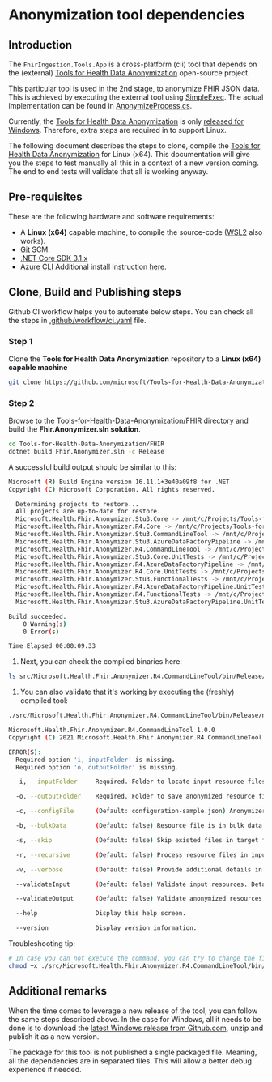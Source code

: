 ﻿# Anonymization tool dependencies

## Introduction

The `FhirIngestion.Tools.App` is a cross-platform (cli) tool that depends on the (external) [Tools for Health Data Anonymization](https://github.com/microsoft/Tools-for-Health-Data-Anonymization) open-source project.

This particular tool is used in the 2nd stage, to anonymize FHIR JSON data. This is achieved by executing the external tool using [SimpleExec](https://github.com/adamralph/simple-exec). The actual implementation can be found in [AnonymizeProcess.cs](../../src/FhirIngestion.tools.Anonymizer/AnonymizeProcess.cs).

Currently, the [Tools for Health Data Anonymization](https://github.com/microsoft/Tools-for-Health-Data-Anonymization) is only [released for Windows](https://github.com/microsoft/Tools-for-Health-Data-Anonymization/releases/tag/v3.0.0). Therefore, extra steps are required in to support Linux.

The following document describes the steps to clone, compile the [Tools for Health Data Anonymization](https://github.com/microsoft/Tools-for-Health-Data-Anonymization) for Linux (x64). This documentation will give you the steps to test manually all this in a context of a new version coming. The end to end tests will validate that all is working anyway.

## Pre-requisites

These are the following hardware and software requirements:

- A **Linux (x64)** capable machine, to compile the source-code ([WSL2](https://docs.microsoft.com/en-us/windows/wsl/install) also works).
- [Git](https://git-scm.com/downloads) SCM.
- [.NET Core SDK 3.1.x](https://dotnet.microsoft.com/download/dotnet/3.1)
- [Azure CLI](https://docs.microsoft.com/en-us/cli/azure/install-azure-cli-linux?pivots=apt) Additional install instruction [here](../README.md#anchor-installation).

## Clone, Build and Publishing steps

Github CI workflow helps you to automate below steps.
You can check all the steps in [.github/workflow/ci.yaml](../../.github/workflows/ci.yaml) file.

### Step 1

Clone the **Tools for Health Data Anonymization** repository to a **Linux (x64) capable machine**

```bash
git clone https://github.com/microsoft/Tools-for-Health-Data-Anonymization.git
```

### Step 2

Browse to the Tools-for-Health-Data-Anonymization/FHIR directory and build the **Fhir.Anonymizer.sln solution**.

```bash
cd Tools-for-Health-Data-Anonymization/FHIR
dotnet build Fhir.Anonymizer.sln -c Release
```

A successful build output should be similar to this:

```bash
Microsoft (R) Build Engine version 16.11.1+3e40a09f8 for .NET
Copyright (C) Microsoft Corporation. All rights reserved.

  Determining projects to restore...
  All projects are up-to-date for restore.
  Microsoft.Health.Fhir.Anonymizer.Stu3.Core -> /mnt/c/Projects/Tools-for-Health-Data-Anonymization/FHIR/src/Microsoft.Health.Fhir.Anonymizer.Stu3.Core/bin/Release/netcoreapp3.1/Microsoft.Health.Fhir.Anonymizer.Stu3.Core.dll
  Microsoft.Health.Fhir.Anonymizer.R4.Core -> /mnt/c/Projects/Tools-for-Health-Data-Anonymization/FHIR/src/Microsoft.Health.Fhir.Anonymizer.R4.Core/bin/Release/netcoreapp3.1/Microsoft.Health.Fhir.Anonymizer.R4.Core.dll
  Microsoft.Health.Fhir.Anonymizer.Stu3.CommandLineTool -> /mnt/c/Projects/Tools-for-Health-Data-Anonymization/FHIR/src/Microsoft.Health.Fhir.Anonymizer.Stu3.CommandLineTool/bin/Release/netcoreapp3.1/Microsoft.Health.Fhir.Anonymizer.Stu3.CommandLineTool.dll
  Microsoft.Health.Fhir.Anonymizer.Stu3.AzureDataFactoryPipeline -> /mnt/c/Projects/Tools-for-Health-Data-Anonymization/FHIR/src/Microsoft.Health.Fhir.Anonymizer.Stu3.AzureDataFactoryPipeline/bin/Release/netcoreapp3.1/Microsoft.Health.Fhir.Anonymizer.Stu3.AzureDataFactoryPipeline.dll
  Microsoft.Health.Fhir.Anonymizer.R4.CommandLineTool -> /mnt/c/Projects/Tools-for-Health-Data-Anonymization/FHIR/src/Microsoft.Health.Fhir.Anonymizer.R4.CommandLineTool/bin/Release/netcoreapp3.1/Microsoft.Health.Fhir.Anonymizer.R4.CommandLineTool.dll
  Microsoft.Health.Fhir.Anonymizer.Stu3.Core.UnitTests -> /mnt/c/Projects/Tools-for-Health-Data-Anonymization/FHIR/src/Microsoft.Health.Fhir.Anonymizer.Stu3.Core.UnitTests/bin/Release/netcoreapp3.1/Microsoft.Health.Fhir.Anonymizer.Stu3.Core.UnitTests.dll
  Microsoft.Health.Fhir.Anonymizer.R4.AzureDataFactoryPipeline -> /mnt/c/Projects/Tools-for-Health-Data-Anonymization/FHIR/src/Microsoft.Health.Fhir.Anonymizer.R4.AzureDataFactoryPipeline/bin/Release/netcoreapp3.1/Microsoft.Health.Fhir.Anonymizer.R4.AzureDataFactoryPipeline.dll
  Microsoft.Health.Fhir.Anonymizer.R4.Core.UnitTests -> /mnt/c/Projects/Tools-for-Health-Data-Anonymization/FHIR/src/Microsoft.Health.Fhir.Anonymizer.R4.Core.UnitTests/bin/Release/netcoreapp3.1/Microsoft.Health.Fhir.Anonymizer.R4.Core.UnitTests.dll
  Microsoft.Health.Fhir.Anonymizer.Stu3.FunctionalTests -> /mnt/c/Projects/Tools-for-Health-Data-Anonymization/FHIR/src/Microsoft.Health.Fhir.Anonymizer.Stu3.FunctionalTests/bin/Release/netcoreapp3.1/Microsoft.Health.Fhir.Anonymizer.Stu3.FunctionalTests.dll
  Microsoft.Health.Fhir.Anonymizer.R4.AzureDataFactoryPipeline.UnitTests -> /mnt/c/Projects/Tools-for-Health-Data-Anonymization/FHIR/src/Microsoft.Health.Fhir.Anonymizer.R4.AzureDataFactoryPipeline.UnitTests/bin/Release/netcoreapp3.1/Microsoft.Health.Fhir.Anonymizer.R4.AzureDataFactoryPipeline.UnitTests.dll
  Microsoft.Health.Fhir.Anonymizer.R4.FunctionalTests -> /mnt/c/Projects/Tools-for-Health-Data-Anonymization/FHIR/src/Microsoft.Health.Fhir.Anonymizer.R4.FunctionalTests/bin/Release/netcoreapp3.1/Microsoft.Health.Fhir.Anonymizer.R4.FunctionalTests.dll
  Microsoft.Health.Fhir.Anonymizer.Stu3.AzureDataFactoryPipeline.UnitTests -> /mnt/c/Projects/Tools-for-Health-Data-Anonymization/FHIR/src/Microsoft.Health.Fhir.Anonymizer.Stu3.AzureDataFactoryPipeline.UnitTests/bin/Release/netcoreapp3.1/Microsoft.Health.Fhir.Anonymizer.Stu3.AzureDataFactoryPipeline.UnitTests.dll

Build succeeded.
    0 Warning(s)
    0 Error(s)

Time Elapsed 00:00:09.33
```

1. Next, you can check the compiled binaries here:

```bash
ls src/Microsoft.Health.Fhir.Anonymizer.R4.CommandLineTool/bin/Release/netcoreapp3.1/
```

1. You can also validate that it's working by executing the (freshly) compiled tool:

```bash
./src/Microsoft.Health.Fhir.Anonymizer.R4.CommandLineTool/bin/Release/netcoreapp3.1/Microsoft.Health.Fhir.Anonymizer.R4.CommandLineTool

Microsoft.Health.Fhir.Anonymizer.R4.CommandLineTool 1.0.0
Copyright (C) 2021 Microsoft.Health.Fhir.Anonymizer.R4.CommandLineTool

ERROR(S):
  Required option 'i, inputFolder' is missing.
  Required option 'o, outputFolder' is missing.

  -i, --inputFolder     Required. Folder to locate input resource files.

  -o, --outputFolder    Required. Folder to save anonymized resource files.

  -c, --configFile      (Default: configuration-sample.json) Anonymizer configuration file path.

  -b, --bulkData        (Default: false) Resource file is in bulk data format (.ndjson).

  -s, --skip            (Default: false) Skip existed files in target folder.

  -r, --recursive       (Default: false) Process resource files in input folder recursively.

  -v, --verbose         (Default: false) Provide additional details in processing.

  --validateInput       (Default: false) Validate input resources. Details can be found in verbose log.

  --validateOutput      (Default: false) Validate anonymized resources. Details can be found in verbose log.

  --help                Display this help screen.

  --version             Display version information.
```

Troubleshooting tip:

```bash
# In case you can not execute the command, you can try to change the file permissions to allow for execution and retry.
chmod +x ./src/Microsoft.Health.Fhir.Anonymizer.R4.CommandLineTool/bin/Release/netcoreapp3.1/Microsoft.Health.Fhir.Anonymizer.R4.CommandLineTool

```

## Additional remarks

When the time comes to leverage a new release of the tool, you can follow the same steps described above. In the case for Windows, all it needs to be done is to download the [latest Windows release from Github.com](https://github.com/microsoft/Tools-for-Health-Data-Anonymization/releases/download/v3.0.0/Microsoft.Health.Fhir.Anonymizer.R4.CommandLineTool.zip), unzip and publish it as a new version.

The package for this tool is not published a single packaged file. Meaning, all the dependencies are in separated files. This will allow a better debug experience if needed.
